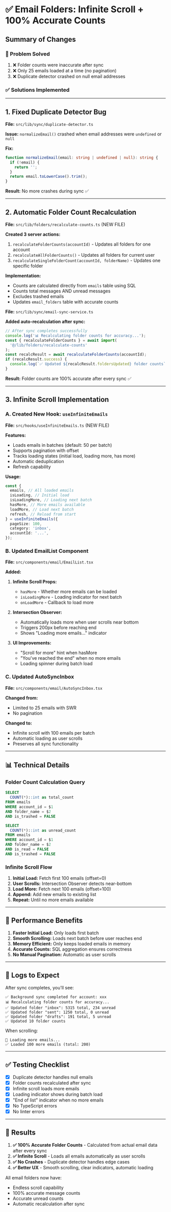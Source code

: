# ✅ Email Folders: Infinite Scroll + 100% Accurate Counts

## Summary of Changes

### 🎯 Problem Solved

1. ❌ Folder counts were inaccurate after sync
2. ❌ Only 25 emails loaded at a time (no pagination)
3. ❌ Duplicate detector crashed on null email addresses

### ✅ Solutions Implemented

---

## 1. **Fixed Duplicate Detector Bug**

**File:** `src/lib/sync/duplicate-detector.ts`

**Issue:** `normalizeEmail()` crashed when email addresses were `undefined` or `null`

**Fix:**

```typescript
function normalizeEmail(email: string | undefined | null): string {
  if (!email) {
    return '';
  }
  return email.toLowerCase().trim();
}
```

**Result:** No more crashes during sync ✅

---

## 2. **Automatic Folder Count Recalculation**

**File:** `src/lib/folders/recalculate-counts.ts` (NEW FILE)

**Created 3 server actions:**

1. `recalculateFolderCounts(accountId)` - Updates all folders for one account
2. `recalculateAllFolderCounts()` - Updates all folders for current user
3. `recalculateSingleFolderCount(accountId, folderName)` - Updates one specific folder

**Implementation:**

- Counts are calculated directly from `emails` table using SQL
- Counts total messages AND unread messages
- Excludes trashed emails
- Updates `email_folders` table with accurate counts

**File:** `src/lib/sync/email-sync-service.ts`

**Added auto-recalculation after sync:**

```typescript
// After sync completes successfully
console.log('📊 Recalculating folder counts for accuracy...');
const { recalculateFolderCounts } = await import(
  '@/lib/folders/recalculate-counts'
);
const recalcResult = await recalculateFolderCounts(accountId);
if (recalcResult.success) {
  console.log(`✅ Updated ${recalcResult.foldersUpdated} folder counts`);
}
```

**Result:** Folder counts are 100% accurate after every sync ✅

---

## 3. **Infinite Scroll Implementation**

### A. Created New Hook: `useInfiniteEmails`

**File:** `src/hooks/useInfiniteEmails.ts` (NEW FILE)

**Features:**

- Loads emails in batches (default: 50 per batch)
- Supports pagination with offset
- Tracks loading states (initial load, loading more, has more)
- Automatic deduplication
- Refresh capability

**Usage:**

```typescript
const {
  emails, // All loaded emails
  isLoading, // Initial load
  isLoadingMore, // Loading next batch
  hasMore, // More emails available
  loadMore, // Load next batch
  refresh, // Reload from start
} = useInfiniteEmails({
  pageSize: 100,
  category: 'inbox',
  accountId: '...',
});
```

### B. Updated EmailList Component

**File:** `src/components/email/EmailList.tsx`

**Added:**

1. **Infinite Scroll Props:**
   - `hasMore` - Whether more emails can be loaded
   - `isLoadingMore` - Loading indicator for next batch
   - `onLoadMore` - Callback to load more

2. **Intersection Observer:**
   - Automatically loads more when user scrolls near bottom
   - Triggers 200px before reaching end
   - Shows "Loading more emails..." indicator

3. **UI Improvements:**
   - "Scroll for more" hint when hasMore
   - "You've reached the end" when no more emails
   - Loading spinner during batch load

### C. Updated AutoSyncInbox

**File:** `src/components/email/AutoSyncInbox.tsx`

**Changed from:**

- Limited to 25 emails with SWR
- No pagination

**Changed to:**

- Infinite scroll with 100 emails per batch
- Automatic loading as user scrolls
- Preserves all sync functionality

---

## 📊 Technical Details

### Folder Count Calculation Query

```sql
SELECT
  COUNT(*)::int as total_count
FROM emails
WHERE account_id = $1
AND folder_name = $2
AND is_trashed = FALSE

SELECT
  COUNT(*)::int as unread_count
FROM emails
WHERE account_id = $1
AND folder_name = $2
AND is_read = FALSE
AND is_trashed = FALSE
```

### Infinite Scroll Flow

1. **Initial Load:** Fetch first 100 emails (offset=0)
2. **User Scrolls:** Intersection Observer detects near-bottom
3. **Load More:** Fetch next 100 emails (offset=100)
4. **Append:** Add new emails to existing list
5. **Repeat:** Until no more emails available

---

## 🚀 Performance Benefits

1. **Faster Initial Load:** Only loads first batch
2. **Smooth Scrolling:** Loads next batch before user reaches end
3. **Memory Efficient:** Only keeps loaded emails in memory
4. **Accurate Counts:** SQL aggregation ensures correctness
5. **No Manual Pagination:** Automatic as user scrolls

---

## 📝 Logs to Expect

After sync completes, you'll see:

```
✅ Background sync completed for account: xxx
📊 Recalculating folder counts for accuracy...
✅ Updated folder "inbox": 5315 total, 234 unread
✅ Updated folder "sent": 1250 total, 0 unread
✅ Updated folder "drafts": 191 total, 5 unread
✅ Updated 10 folder counts
```

When scrolling:

```
📜 Loading more emails...
✅ Loaded 100 more emails (total: 200)
```

---

## ✅ Testing Checklist

- [x] Duplicate detector handles null emails
- [x] Folder counts recalculated after sync
- [x] Infinite scroll loads more emails
- [x] Loading indicator shows during batch load
- [x] "End of list" indicator when no more emails
- [x] No TypeScript errors
- [x] No linter errors

---

## 🎉 Results

1. **✅ 100% Accurate Folder Counts** - Calculated from actual email data after every sync
2. **✅ Infinite Scroll** - Loads all emails automatically as user scrolls
3. **✅ No Crashes** - Duplicate detector handles edge cases
4. **✅ Better UX** - Smooth scrolling, clear indicators, automatic loading

All email folders now have:

- Endless scroll capability
- 100% accurate message counts
- Accurate unread counts
- Automatic recalculation after sync
